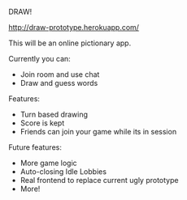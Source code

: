 DRAW!

http://draw-prototype.herokuapp.com/

This will be an online pictionary app.

Currently you can:
  - Join room and use chat
  - Draw and guess words

Features:
  - Turn based drawing
  - Score is kept 
  - Friends can join your game while its in session

Future features:
  - More game logic
  - Auto-closing Idle Lobbies
  - Real frontend to replace current ugly prototype
  - More!

